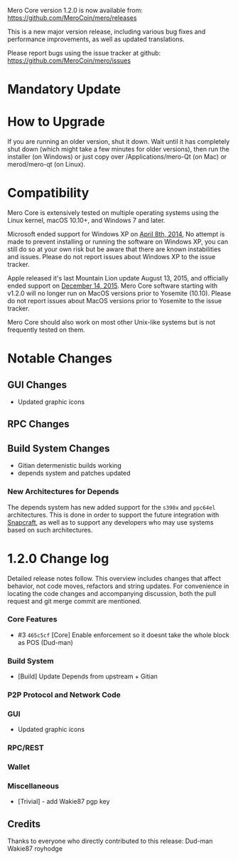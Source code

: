 Mero Core version 1.2.0 is now available from:  <https://github.com/MeroCoin/mero/releases>

This is a new major version release, including various bug fixes and performance improvements, as well as updated translations.

Please report bugs using the issue tracker at github: <https://github.com/MeroCoin/mero/issues>


Mandatory Update
==============


How to Upgrade
==============

If you are running an older version, shut it down. Wait until it has completely shut down (which might take a few minutes for older versions), then run the installer (on Windows) or just copy over /Applications/mero-Qt (on Mac) or merod/mero-qt (on Linux).


Compatibility
==============

Mero Core is extensively tested on multiple operating systems using the Linux kernel, macOS 10.10+, and Windows 7 and later.

Microsoft ended support for Windows XP on [April 8th, 2014](https://www.microsoft.com/en-us/WindowsForBusiness/end-of-xp-support), No attempt is made to prevent installing or running the software on Windows XP, you can still do so at your own risk but be aware that there are known instabilities and issues. Please do not report issues about Windows XP to the issue tracker.

Apple released it's last Mountain Lion update August 13, 2015, and officially ended support on [December 14, 2015](http://news.fnal.gov/2015/10/mac-os-x-mountain-lion-10-8-end-of-life-december-14/). Mero Core software starting with v1.2.0 will no longer run on MacOS versions prior to Yosemite (10.10). Please do not report issues about MacOS versions prior to Yosemite to the issue tracker.

Mero Core should also work on most other Unix-like systems but is not frequently tested on them.

Notable Changes
==============

## GUI Changes

- Updated graphic icons

## RPC Changes

## Build System Changes
- Gitian determenistic builds working
- depends system and patches updated

### New Architectures for Depends

The depends system has new added support for the `s390x` and `ppc64el` architectures. This is done in order to support the future integration with [Snapcraft](https://www.snapcraft.io), as well as to support any developers who may use systems based on such architectures.

1.2.0 Change log
==============

Detailed release notes follow. This overview includes changes that affect behavior, not code moves, refactors and string updates. For convenience in locating the code changes and accompanying discussion, both the pull request and git merge commit are mentioned.

### Core Features
 - #3 `465c5cf` [Core] Enable enforcement so it doesnt take the whole block as POS (Dud-man)

### Build System
 - [Build] Update Depends from upstream + Gitian

### P2P Protocol and Network Code

### GUI
 - Updated graphic icons
### RPC/REST

### Wallet
 
### Miscellaneous
 - [Trivial] - add Wakie87 pgp key
## Credits

Thanks to everyone who directly contributed to this release:
Dud-man
Wakie87
royhodge
